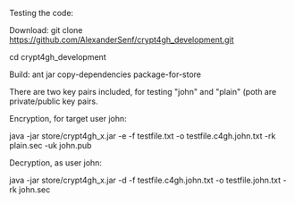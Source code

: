 Testing the code:

Download: git clone https://github.com/AlexanderSenf/crypt4gh_development.git

cd crypt4gh_development

Build: ant jar copy-dependencies package-for-store

There are two key pairs included, for testing "john" and "plain" (poth are private/public key pairs.

Encryption, for target user john:

java -jar store/crypt4gh_x.jar -e -f testfile.txt -o testfile.c4gh.john.txt -rk  plain.sec -uk john.pub

Decryption, as user john:

java -jar store/crypt4gh_x.jar -d -f testfile.c4gh.john.txt -o testfile.john.txt -rk john.sec

